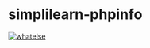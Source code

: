 # simplilearn-phpinfo
[![whatelse](https://github.com/academiaonline/simplilearn-phpinfo/actions/workflows/whatever.yaml/badge.svg?branch=docker)](https://github.com/academiaonline/simplilearn-phpinfo/actions/workflows/whatever.yaml)

